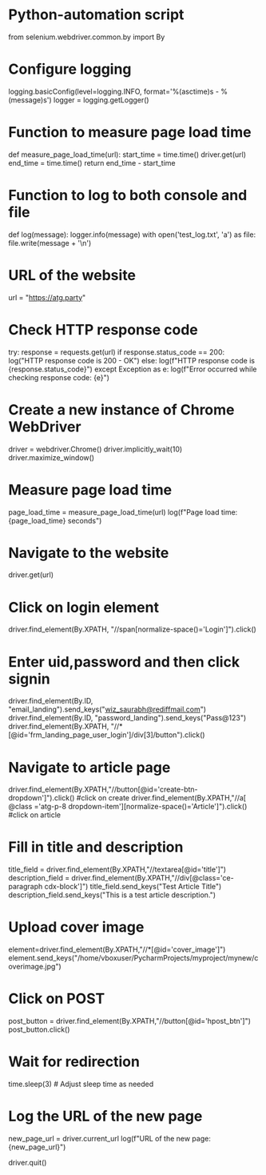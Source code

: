 # Python-automation script
from selenium.webdriver.common.by import By
# Configure logging
logging.basicConfig(level=logging.INFO, format='%(asctime)s - %(message)s')
logger = logging.getLogger()

# Function to measure page load time
def measure_page_load_time(url):
    start_time = time.time()
    driver.get(url)
    end_time = time.time()
    return end_time - start_time

# Function to log to both console and file
def log(message):
    logger.info(message)
    with open('test_log.txt', 'a') as file:
        file.write(message + '\n')

# URL of the website
url = "https://atg.party"

# Check HTTP response code
try:
    response = requests.get(url)
    if response.status_code == 200:
        log("HTTP response code is 200 - OK")
    else:
        log(f"HTTP response code is {response.status_code}")
except Exception as e:
    log(f"Error occurred while checking response code: {e}")

# Create a new instance of Chrome WebDriver
driver = webdriver.Chrome()
driver.implicitly_wait(10)
driver.maximize_window()
# Measure page load time
page_load_time = measure_page_load_time(url)
log(f"Page load time: {page_load_time} seconds")

# Navigate to the website
driver.get(url)
# Click on login element
driver.find_element(By.XPATH, "//span[normalize-space()='Login']").click()

# Enter uid,password and then click signin
driver.find_element(By.ID, "email_landing").send_keys("wiz_saurabh@rediffmail.com")
driver.find_element(By.ID, "password_landing").send_keys("Pass@123")
driver.find_element(By.XPATH, "//*[@id='frm_landing_page_user_login']/div[3]/button").click()

# Navigate to article page
driver.find_element(By.XPATH,"//button[@id='create-btn-dropdown']").click() #click on create
driver.find_element(By.XPATH,"//a[ @class ='atg-p-8 dropdown-item'][normalize-space()='Article']").click() #click on article

# Fill in title and description
title_field = driver.find_element(By.XPATH,"//textarea[@id='title']")
description_field = driver.find_element(By.XPATH,"//div[@class='ce-paragraph cdx-block']")
title_field.send_keys("Test Article Title")
description_field.send_keys("This is a test article description.")

# Upload cover image
element=driver.find_element(By.XPATH,"//*[@id='cover_image']")
element.send_keys("/home/vboxuser/PycharmProjects/myproject/mynew/coverimage.jpg")
# Click on POST
post_button = driver.find_element(By.XPATH,"//button[@id='hpost_btn']")
post_button.click()
# Wait for redirection
time.sleep(3)  # Adjust sleep time as needed

# Log the URL of the new page
new_page_url = driver.current_url
log(f"URL of the new page: {new_page_url}")

driver.quit()

